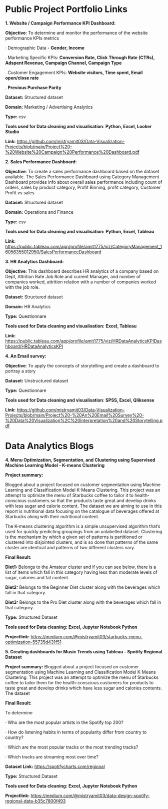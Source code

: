 # Public Project Portfolio Links

**1. Website / Campaign Performance KPI Dashboard:**

**Objective**: To determine and monitor the performance of the website performance KPIs metrics

· Demographic Data - **Gender, Income**

. Marketing Specific KPIs: **Conversion Rate, Click Through Rate (CTRs), Adspent Revenue, Campaign Channel, Campaign Type**

. Customer Engagement KPIs: **Website visitors, Time spent, Email open/close rate**

. **Previous Purchase Parity**

**Dataset:** Structured dataset

**Domain:** Marketing / Advertising Analytics

**Type:** csv

**Tools used for Data cleaning and visualisation**: **Python, Excel, Looker Studio** 

**Link:** https://github.com/mistryamit03/Data-Visualization-Projects/blob/main/Project%20-%20Website%20Campaign%20Performance%20Dashboard.pdf 

**2. Sales Performance Dashboard:**

**Objective**: To create a sales performance dashboard based on the dataset available. The Sales Performance Dashboard using Category Management Dashboard provides info about overall sales performance including count of orders, sales by product category, Profit Binning, profit category, Customer Profit vs sales

**Dataset:** Structured dataset

**Domain:** Operations and Finance

**Type:** csv

**Tools used for Data cleaning and visualisation:** **Python, Excel, Tableau**

**Link:** https://public.tableau.com/app/profile/amit1775/viz/CategoryManagement_16056355012950/SalesPerformanceDashboard

**3. HR Analytics Dashboard:**

**Objective**: This dashboard describes HR analytics of a company based on Dept, Attrition Rate Job Role and current Manager, and number of companies worked, attrition relation with a number of companies worked with the job role.

**Dataset:** Structured dataset

**Domain:** HR Analytics

**Type:** Questionnare

**Tools used for Data cleaning and visualisation:** **Excel, Tableau**

**Link:** https://public.tableau.com/app/profile/amit1775/viz/HRDataAnalyticsKPIDashboard/HRDataAnalyticsKPI

**4. An Email survey:**

**Objective**: To apply the concepts of storytelling and create a dashboard to portray a story

**Dataset:** Unstructured dataset

**Type:** Questionnare

**Tools used for Data cleaning and visualisation**: **SPSS, Excel, Qliksense** 

**Link:** https://github.com/mistryamit03/Data-Visualization-Projects/blob/main/Project%20-%20An%20Email%20Survey%20-%20Data%20Visualization%2C%20Interpretation%20and%20Storytelling.pdf
 



# Data Analytics Blogs

**4. Menu Optimization, Segmentation, and Clustering using Supervised Machine Learning Model - K-means Clustering**

**Project summary:** 

Blogged about a project focused on customer segmentation using Machine Learning and Classification Model K-Means Clustering. This project was an attempt to optimize the menu of Starbucks coffee to tailor it to health-conscious customers so that the products taste great and develop drinks with less sugar and calorie content. The dataset we are aiming to use in this report is nutritional data focusing on the catalogue of beverages offered at Starbucks along with their nutritional content. 

The K-means clustering algorithm is a simple unsupervised algorithm that’s used for quickly predicting groupings from an unlabelled dataset. Clustering is the mechanism by which a given set of patterns is partitioned or clustered into disjointed clusters, and is so done that patterns of the same cluster are identical and patterns of two different clusters vary. 

**Final Result:**

**Diet1:** Belongs to the Amateur cluster and if you can see below, there is a list of items which fall in this category having less than moderate levels of sugar, calories and fat content.

**Diet2:** Belongs to the Beginner Diet cluster along with the beverages which fall in that category.

**Diet3:** Belongs to the Pro Diet cluster along with the beverages which fall in that category.

**Type:** Structured Dataset

**Tools used for Data cleaning:** **Excel, Jupyter Notebook Python**

**Projectlink:** https://medium.com/@mistryamit03/starbucks-menu-optimization-55735d431f51


**5. Creating dashboards for Music Trends using Tableau - Spotify Regional Dataset**

**Project summary:** Blogged about a project focused on customer segmentation using Machine Learning and Classification Model K-Means Clustering. This project was an attempt to optimize the menu of Starbucks coffee to tailor them for the health-conscious customers for products to taste great and develop drinks which have less sugar and calories contents. The dataset 

**Final Result:** 

To determine 

· Who are the most popular artists in the Spotify top 200?

· How do listening habits in terms of popularity differ from country to country?

· Which are the most popular tracks or the most trending tracks?

· Which tracks are streaming most over time?

**Dataset Link:** https://spotifycharts.com/regional

**Type:** Structured Dataset

**Tools used for Data cleaning:** **Excel, Jupyter Notebook Python**

**Projectlink:** https://medium.com/@mistryamit03/data-design-spotify-regional-data-b35c7800f493 
